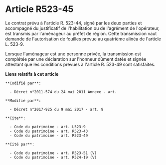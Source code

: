 # Article R523-45

Le contrat prévu à l'article R. 523-44, signé par les deux parties et accompagné du justificatif de l'habilitation ou de
l'agrément de l'opérateur, est transmis par l'aménageur au préfet de région. Cette transmission vaut demande de
l'autorisation de fouilles prévue au quatrième alinéa de l'article L. 523-9. 

Lorsque l'aménageur est une personne privée, la transmission est complétée par une déclaration sur l'honneur dûment datée et
signée attestant que les conditions prévues à l'article R. 523-49 sont satisfaites.

**Liens relatifs à cet article**

	**Codifié par**:

	  - Décret n°2011-574 du 24 mai 2011 Annexe - art.

	**Modifié par**:

	  - Décret n°2017-925 du 9 mai 2017 - art. 9

	**Cite**:

	  - Code du patrimoine - art. L523-9
	  - Code du patrimoine - art. R523-43
	  - Code du patrimoine - art. R523-49

	**Cité par**:

	  - Code du patrimoine - art. R523-51 (V)
	  - Code du patrimoine - art. R524-19 (V)
